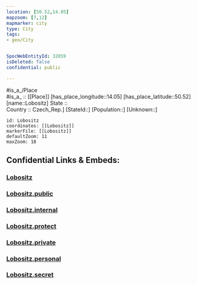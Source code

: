 ```yaml
---
location: [50.52,14.05] 
mapzoom: [7,12] 
mapmarker: city 
type: City
tags:
- geo/City


SpocWebEntityId: 32059
isDeleted: false
confidential: public

---
```

#is_a_/Place  
#is_a_ :: [[Place]] 
[has_place_longitude::14.05] 
[has_place_latitude::50.52] 
[name::Lobositz] 
State ::  
Country :: Czech_Rep.] 
[StateId::] 
[Population::] 
[Unknown::] 


```leaflet
id: Lobositz
coordinates: [[Lobositz]] 
markerFile: [[Lobositz]] 
defaultZoom: 11 
maxZoom: 18
```


## Confidential Links & Embeds: 

### [Lobositz](/_Standards/Earth/Continent/Europe/Europe~Central/Czech_Republic/regions~Czech_Republic/Ústecký/City/Lobositz.md) 

### [Lobositz.public](/_public/Earth/Continent/Europe/Europe~Central/Czech_Republic/regions~Czech_Republic/Ústecký/City/Lobositz.public.md) 

### [Lobositz.internal](/_internal/Earth/Continent/Europe/Europe~Central/Czech_Republic/regions~Czech_Republic/Ústecký/City/Lobositz.internal.md) 

### [Lobositz.protect](/_protect/Earth/Continent/Europe/Europe~Central/Czech_Republic/regions~Czech_Republic/Ústecký/City/Lobositz.protect.md) 

### [Lobositz.private](/_private/Earth/Continent/Europe/Europe~Central/Czech_Republic/regions~Czech_Republic/Ústecký/City/Lobositz.private.md) 

### [Lobositz.personal](/_personal/Earth/Continent/Europe/Europe~Central/Czech_Republic/regions~Czech_Republic/Ústecký/City/Lobositz.personal.md) 

### [Lobositz.secret](/_secret/Earth/Continent/Europe/Europe~Central/Czech_Republic/regions~Czech_Republic/Ústecký/City/Lobositz.secret.md)

